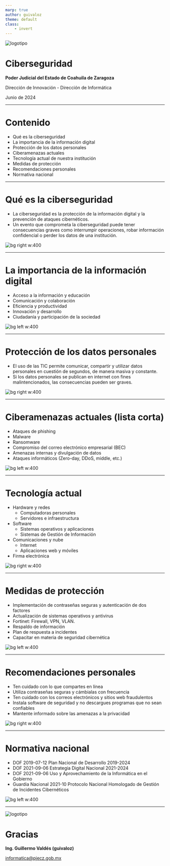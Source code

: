 ```yaml
---
marp: true
author: guivaloz
theme: default
class:
    - invert
---
```


![logotipo](pjecz-horizontal-blanco.png)

# Ciberseguridad

**Poder Judicial del Estado de Coahuila de Zaragoza**

Dirección de Innovación - Dirección de Informática

Junio de 2024

---

# Contenido

- Qué es la ciberseguridad
- La importancia de la información digital
- Protección de los datos personales
- Ciberamenazas actuales
- Tecnología actual de nuestra institución
- Medidas de protección
- Recomendaciones personales
- Normativa nacional

---

# Qué es la ciberseguridad

- La ciberseguridad es la protección de la información digital y la prevención de ataques cibernéticos.
- Un evento que comprometa la ciberseguridad puede tener consecuencias graves como interrumpir operaciones, robar información confidencial o perder los datos de una institución.

![bg right w:400](cybersecurity-researcher-studying.jpg)

---

# La importancia de la información digital

- Acceso a la información y educación
- Comunicación y colaboración
- Eficiencia y productividad
- Innovación y desarrollo
- Ciudadanía y participación de la sociedad

![bg left w:400](digital-meets-analog.jpg)

---

# Protección de los datos personales

- El uso de las TIC permite comunicar, compartir y utilizar datos personales en cuestión de segundos, de manera masiva y constante.
- Si los datos personales se publican en internet con fines malintencionados, las consecuencias pueden ser graves.

![bg right w:400](id-card-smile.jpg)

---

# Ciberamenazas actuales (lista corta)

- Ataques de phishing
- Malware
- Ransomware
- Compromiso del correo electrónico empresarial (BEC)
- Amenazas internas y divulgación de datos
- Ataques informáticos (Zero-day, DDoS, middle, etc.)

![bg left w:400](mysterious-cyber-hacker.jpg)

---

# Tecnología actual

- Hardware y redes
    - Computadoras personales
    - Servidores e infraestructura
- Software
    - Sistemas operativos y aplicaciones
    - Sistemas de Gestión de Información
- Comunicaciones y nube
    - Internet
    - Aplicaciones web y móviles
- Firma electrónica

![bg right w:400](busy-tech-office.jpg)

---

# Medidas de protección

- Implementación de contraseñas seguras y autenticación de dos factores
- Actualización de sistemas operativos y antivirus
- Fortinet: Firewall, VPN, VLAN.
- Respaldo de información
- Plan de respuesta a incidentes
- Capacitar en materia de seguridad cibernética

![bg left w:400](server-maintenance-work.jpg)

---

# Recomendaciones personales

- Ten cuidado con lo que compartes en línea
- Utiliza contraseñas seguras y cámbialas con frecuencia
- Ten cuidado con los correos electrónicos y sitios web fraudulentos
- Instala software de seguridad y no descargues programas que no sean confiables
- Mantente informado sobre las amenazas a la privacidad

![bg right w:400](cooking-with-technology.jpg)

---

# Normativa nacional

- DOF 2019-07-12 Plan Nacional de Desarrollo 2019-2024
- DOF 2021-09-06 Estrategia Digital Nacional 2021-2024
- DOF 2021-09-06 Uso y Aprovechamiento de la Informática en el Gobierno
- Guardia Nacional 2021-10 Protocolo Nacional Homologado de Gestión de Incidentes Cibernéticos

![bg left w:400](digital-legal-concept.jpg)

---

![logotipo](pjecz-horizontal-blanco.png)

# Gracias

**Ing. Guillermo Valdés (guivaloz)**

informatica@pjecz.gob.mx
